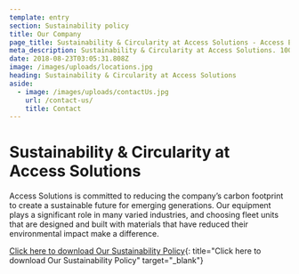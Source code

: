 ```yaml
---
template: entry
section: Sustainability policy
title: Our Company
page_title: Sustainability & Circularity at Access Solutions - Access Equipment Specialist
meta_description: Sustainability & Circularity at Access Solutions. 100% NZ owned & operated. Make an enquiry today
date: 2018-08-23T03:05:31.808Z
image: /images/uploads/locations.jpg
heading: Sustainability & Circularity at Access Solutions
aside:
  - image: /images/uploads/contactUs.jpg
    url: /contact-us/
    title: Contact
---
```


# Sustainability & Circularity at Access Solutions

Access Solutions is committed to reducing the company’s carbon footprint to create a sustainable future for emerging generations. Our equipment plays a significant role in many varied industries, and choosing fleet units that are designed and built with materials that have reduced their environmental impact make a difference.

[Click here to download Our Sustainability Policy](/images/uploads/circularity-and-sustainability-at-access-solutions.pdf){: title="Click here to download Our Sustainability Policy" target="_blank"}
